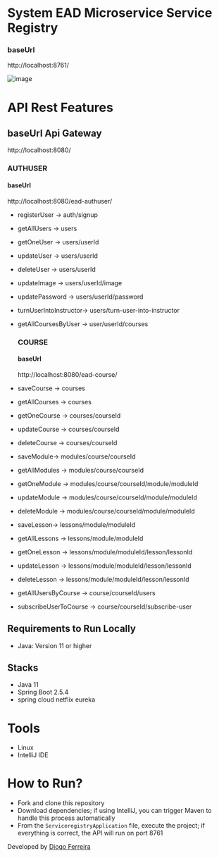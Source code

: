 # System EAD Microservice Service Registry

### baseUrl
http://localhost:8761/

![image](https://github.com/DgSantos017/sistema-ead-microservice-service-registry/assets/62971277/c3dd5d9b-e75b-440d-8c52-42cf243f5d6a)

# API Rest Features 
## baseUrl Api Gateway
http://localhost:8080/

### AUTHUSER
#### baseUrl
http://localhost:8080/ead-authuser/

- registerUser -> auth/signup
- getAllUsers -> users
- getOneUser -> users/userId
- updateUser -> users/userId
- deleteUser -> users/userId
- updateImage -> users/userId/image
- updatePassword -> users/userId/password
- turnUserIntoInstructor-> users/turn-user-into-instructor
- getAllCoursesByUser -> user/userId/courses

  ### COURSE
  #### baseUrl
  http://localhost:8080/ead-course/
  
- saveCourse -> courses
- getAllCourses -> courses
- getOneCourse -> courses/courseId
- updateCourse -> courses/courseId
- deleteCourse -> courses/courseId

- saveModule-> modules/course/courseId
- getAllModules -> modules/course/courseId
- getOneModule -> modules/course/courseId/module/moduleId
- updateModule -> modules/course/courseId/module/moduleId
- deleteModule -> modules/course/courseId/module/moduleId

- saveLesson-> lessons/module/moduleId
- getAllLessons -> lessons/module/moduleId
- getOneLesson -> lessons/module/moduleId/lesson/lessonId
- updateLesson -> lessons/module/moduleId/lesson/lessonId
- deleteLesson -> lessons/module/moduleId/lesson/lessonId

- getAllUsersByCourse -> course/courseId/users
- subscribeUserToCourse -> course/courseId/subscribe-user

## Requirements to Run Locally
- Java: Version 11 or higher

## Stacks
- Java 11
- Spring Boot 2.5.4
- spring cloud netflix eureka

# Tools
- Linux
- IntelliJ IDE

# How to Run?
- Fork and clone this repository
- Download dependencies; if using IntelliJ, you can trigger Maven to handle this process automatically
- From the ``ServiceregistryApplication`` file, execute the project; if everything is correct, the API will run on port 8761

Developed by [Diogo Ferreira](https://www.linkedin.com/in/diogo-santos01/)
